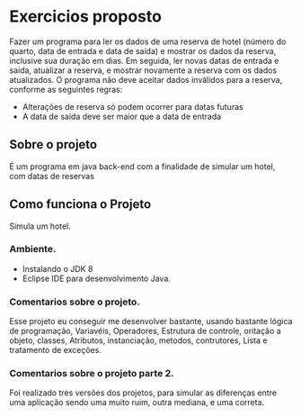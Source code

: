 # Exercicios proposto

Fazer um programa para ler os dados de uma reserva de hotel (número do quarto, data
de entrada e data de saída) e mostrar os dados da reserva, inclusive sua duração em
dias. Em seguida, ler novas datas de entrada e saída, atualizar a reserva, e mostrar
novamente a reserva com os dados atualizados. O programa não deve aceitar dados
inválidos para a reserva, conforme as seguintes regras:
- Alterações de reserva só podem ocorrer para datas futuras
- A data de saída deve ser maior que a data de entrada


## Sobre o projeto

É um programa em java back-end com a finalidade de simular um hotel, com datas de reservas


## Como funciona o Projeto

Simula um hotel.

### Ambiente.

- Instalando o JDK 8
- Eclipse  IDE para desenvolvimento Java.



### Comentarios sobre o projeto.

Esse projeto eu conseguir me desenvolver bastante, usando bastante lógica de programação, Variavéis, Operadores, Estrutura de controle, oritação a objeto, classes, Atributos, instanciação, metodos, contrutores, Lista e tratamento de exceções.

### Comentarios sobre o projeto parte 2.
Foi realizado tres versões dos projetos, para simular as diferenças entre uma aplicação sendo uma muito ruim, outra mediana, e uma correta.  